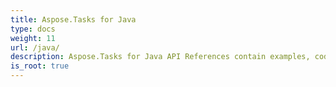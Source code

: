 ```yaml
---
title: Aspose.Tasks for Java
type: docs
weight: 11
url: /java/
description: Aspose.Tasks for Java API References contain examples, code snippets, and API documentation. It provides packages, classes, interfaces, and other API details.
is_root: true
---
```

